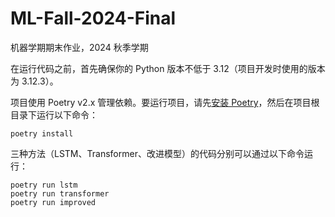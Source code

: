 # ML-Fall-2024-Final

机器学期期末作业，2024 秋季学期

在运行代码之前，首先确保你的 Python 版本不低于 3.12（项目开发时使用的版本为 3.12.3）。

项目使用 Poetry v2.x 管理依赖。要运行项目，请先[安装 Poetry](https://python-poetry.org/docs/#installing-with-the-official-installer)，然后在项目根目录下运行以下命令：

```shell
poetry install
```

三种方法（LSTM、Transformer、改进模型）的代码分别可以通过以下命令运行：

```shell
poetry run lstm
poetry run transformer
poetry run improved
```
